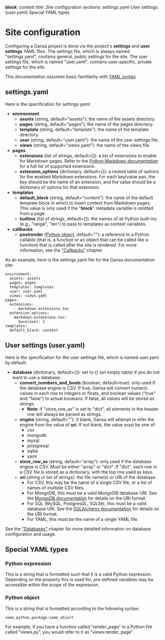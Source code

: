 __block__: content
title: Site configuration
sections: settings.yaml
          User settings (user.yaml)
          Special YAML types

Site configuration
==================

Configuring a Gansa project is done via the project's **settings** and **user settings** YAML files. The settings file, which is always named "settings.yaml", contains general, public settings for the site. The user settings file, which is named "user.yaml", contains user-specific, private settings for the site.

This documentation assumes basic familiarity with [YAML syntax](http://yaml.org/spec/1.2/spec.html).

settings.yaml
-------------

Here is the specification for settings.yaml:

* **environment**
    * **assets** (string, default="assets"): the name of the assets directory.
    * **pages** (string, default="pages"): the name of the pages directory.
    * **template** (string, default="template"): the name of the template directory.
    * **user** (string, default="user.yaml"): the name of the user settings file.
    * **views** (string, default="views.yaml"): the name of the views file.
* **pages**
    * **extensions** (list of strings, default=[]): a list of extensions to enable for Markdown pages. Refer to the [Python Markdown documentation](https://pythonhosted.org/Markdown/extensions/index.html) for a full list of supported extensions.
    * **extension_options** (dictionary, default={}): a nested table of options for the enabled Markdown extensions. For each key/value pair, the key should be the name of an extension, and the value should be a dictionary of options for that extension.
* **templates**
    * **default_block** (string, default="content"): the name of the default template block in which to insert content from Markdown pages. This value is only used if the "__block__" metadata variable is omitted from a page.
    * **builtins** (list of strings, default=[]): the names of all Python built-ins (e.g., "range", "len") to pass to templates as context variables.
* **callbacks**
    * **postrender** ([Python object](#python-object), default=""): a reference to a Python callable (that is, a function or an object that can be called like a function) that is called after the site is rendered. For more information, see the ["Callbacks"](callbacks.html#context-processors) chapter.

As an example, here is the settings.yaml file for the Gansa documentation site:

	environment:
      assets: assets
      pages: pages
      templates: templates
      user: user.yaml
      views: views.yaml
    pages:
      extensions:
        - markdown.extensions.toc
      extension_options:
        markdown.extensions.toc:
          baselevel: 1
    templates:
      default_block: content

User settings (user.yaml)
-------------------------

Here is the specification for the user settings file, which is named user.yaml by default:

* **database** (dictionary, default={}): set to {} (an empty table) if you do not want to use a database.
    * **convert_numbers_and_bools** (boolean, default=true): only used if the database engine is CSV. If true, Gansa will convert numeric values in each row to integers or floats, and boolean values ("true" and "false") to actual booleans. If false, all values will be stored as strings.
        * **Note:** if "store_row_as" is set to "dict", all elements in the header row will always be parsed as strings.
    * **engine** (string, default=""): if blank, Gansa will attempt to infer the engine from the value of **uri**. If not blank, the value must be one of:
        * csv
        * mongodb
        * mysql
        * postgresql
        * sqlite
        * yaml
    * **store_row_as** (string, default="array"): only used if the database engine is CSV. Must be either "array" or "dict". If "dict", each row in a CSV file is stored as a dictionary, with the top row used as keys.
    * **uri** (string or list of strings): the file name(s) or URI of the database.
        * For CSV, this may be the name of a single CSV file, or a list of names of multiple CSV files.
        * For MongoDB, this must be a valid MongoDB database URI. See the [MongoDB documentation](https://docs.mongodb.org/v2.6/reference/connection-string/) for details on the URI format.
        * For SQL (MySQL, PostgresQL, SQLite), this must be a valid database URI. See the [SQLAlchemy documentation](http://docs.sqlalchemy.org/en/latest/core/engines.html#database-urls) for details on the URI format.
        * For YAML, this must be the name of a single YAML file.

See the ["Databases"](databases.html) chapter for more detailed information on database configuration and usage.

Special YAML types
------------------

### Python expression ###

This is a string that is formatted such that it is a valid Python expression. Depending on the property this is used for, pre-defined variables may be accessible within the scope of the expression.

### Python object ###

This is a string that is formatted according to the following syntax:

`some.python.package:some_object`

For example, if you have a function called "render_page" in a Python file called "views.py", you would refer to it as "views:render_page".
